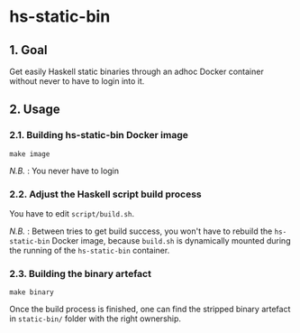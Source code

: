 # hs-static-bin

## 1. Goal

Get easily Haskell static binaries through an adhoc Docker container without never to have to login into it.

## 2. Usage

### 2.1. Building hs-static-bin Docker image

```
make image
```

_N.B._ : You never have to login 

### 2.2. Adjust the Haskell script build process

You have to edit `script/build.sh`.

_N.B._ : Between tries to get build success, you won't have to rebuild the `hs-static-bin` Docker image, because `build.sh` is dynamically mounted during the running of the `hs-static-bin` container.

### 2.3. Building the binary artefact

```
make binary
```

Once the build process is finished, one can find the stripped binary artefact in `static-bin/` folder with the right ownership.

